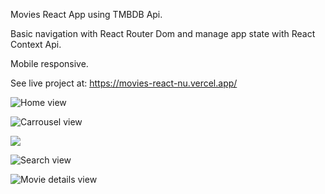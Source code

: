 Movies React App using TMBDB Api.

 Basic navigation with React Router Dom and manage app state with React Context Api.
 
 Mobile responsive.
 
 See live project at: https://movies-react-nu.vercel.app/
 
![Home view](https://user-images.githubusercontent.com/69378136/221325393-b6995f88-662a-4d87-a3dd-5bc58bf8cc61.png)

![Carrousel view](https://user-images.githubusercontent.com/69378136/221325500-3cab6c9d-183b-4004-87c2-925dd4466a84.png)

![](https://user-images.githubusercontent.com/69378136/221438620-b2fbc29e-ed33-4708-bc2e-96f15dafa10c.png)

![Search view](https://user-images.githubusercontent.com/69378136/221325434-6059135e-d816-4d25-8eee-c8a7a9133e7e.png)

![Movie details view](https://user-images.githubusercontent.com/69378136/221325468-c7b77d13-8693-44d5-9dda-782b9702a1fe.png)



